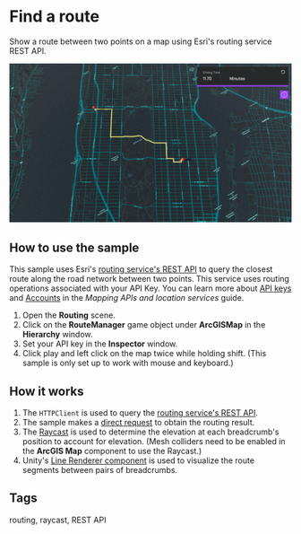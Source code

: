 # Find a route

Show a route between two points on a map using Esri's routing service REST API.

![Routing](Routing.png)

## How to use the sample

This sample uses Esri's [routing service's REST API](https://developers.arcgis.com/rest/network/api-reference/overview-of-network-analysis-services.htm) to query the closest route along the road network between two points. This service uses routing operations associated with your API Key. You can learn more about [API keys](https://developers.arcgis.com/documentation/mapping-apis-and-services/security/api-keys/) and [Accounts](https://developers.arcgis.com/documentation/mapping-apis-and-services/deployment/accounts/) in the _Mapping APIs and location services_ guide.

1. Open the **Routing** scene.
2. Click on the **RouteManager** game object under **ArcGISMap** in the **Hierarchy** window.
3. Set your API key in the **Inspector** window.
4. Click play and left click on the map twice while holding shift. (This sample is only set up to work with mouse and keyboard.)

## How it works

1. The `HTTPClient` is used to query the [routing service's REST API](https://developers.arcgis.com/rest/network/api-reference/overview-of-network-analysis-services.htm). 
2. The sample makes a [direct request](https://developers.arcgis.com/rest/network/api-reference/route-synchronous-service.htm) to obtain the routing result.
3. The [Raycast](https://docs.unity3d.com/ScriptReference/Physics.Raycast.html) is used to determine the elevation at each breadcrumb's position to account for elevation. (Mesh colliders need to be enabled in the **ArcGIS Map** component to use the Raycast.)
4. Unity's [Line Renderer component](https://docs.unity3d.com/Manual/class-LineRenderer.html) is used to visualize the route segments between pairs of breadcrumbs.

## Tags

routing, raycast, REST API
